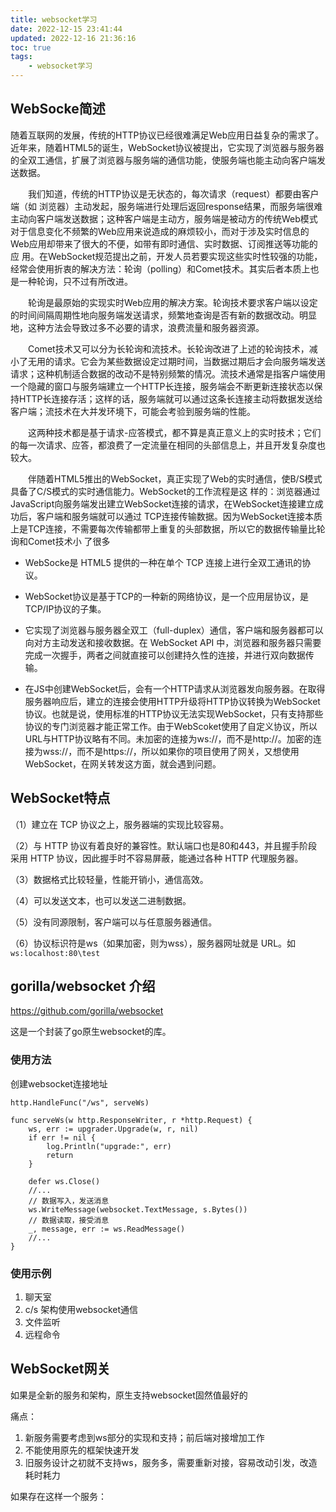 ```yaml
---
title: websocket学习
date: 2022-12-15 23:41:44
updated: 2022-12-16 21:36:16
toc: true
tags: 
    - websocket学习
---
```

## WebSocke简述
随着互联网的发展，传统的HTTP协议已经很难满足Web应用日益复杂的需求了。近年来，随着HTML5的诞生，WebSocket协议被提出，它实现了浏览器与服务器的全双工通信，扩展了浏览器与服务端的通信功能，使服务端也能主动向客户端发送数据。

　　我们知道，传统的HTTP协议是无状态的，每次请求（request）都要由客户端（如 浏览器）主动发起，服务端进行处理后返回response结果，而服务端很难主动向客户端发送数据；这种客户端是主动方，服务端是被动方的传统Web模式 对于信息变化不频繁的Web应用来说造成的麻烦较小，而对于涉及实时信息的Web应用却带来了很大的不便，如带有即时通信、实时数据、订阅推送等功能的应 用。在WebSocket规范提出之前，开发人员若要实现这些实时性较强的功能，经常会使用折衷的解决方法：轮询（polling）和Comet技术。其实后者本质上也是一种轮询，只不过有所改进。

　　轮询是最原始的实现实时Web应用的解决方案。轮询技术要求客户端以设定的时间间隔周期性地向服务端发送请求，频繁地查询是否有新的数据改动。明显地，这种方法会导致过多不必要的请求，浪费流量和服务器资源。

　　Comet技术又可以分为长轮询和流技术。长轮询改进了上述的轮询技术，减小了无用的请求。它会为某些数据设定过期时间，当数据过期后才会向服务端发送请求；这种机制适合数据的改动不是特别频繁的情况。流技术通常是指客户端使用一个隐藏的窗口与服务端建立一个HTTP长连接，服务端会不断更新连接状态以保持HTTP长连接存活；这样的话，服务端就可以通过这条长连接主动将数据发送给客户端；流技术在大并发环境下，可能会考验到服务端的性能。

　　这两种技术都是基于请求-应答模式，都不算是真正意义上的实时技术；它们的每一次请求、应答，都浪费了一定流量在相同的头部信息上，并且开发复杂度也较大。

　　伴随着HTML5推出的WebSocket，真正实现了Web的实时通信，使B/S模式具备了C/S模式的实时通信能力。WebSocket的工作流程是这 样的：浏览器通过JavaScript向服务端发出建立WebSocket连接的请求，在WebSocket连接建立成功后，客户端和服务端就可以通过 TCP连接传输数据。因为WebSocket连接本质上是TCP连接，不需要每次传输都带上重复的头部数据，所以它的数据传输量比轮询和Comet技术小 了很多
　　
- WebSocke是 HTML5 提供的一种在单个 TCP 连接上进行全双工通讯的协议。

- WebSocket协议是基于TCP的一种新的网络协议，是一个应用层协议，是TCP/IP协议的子集。

- 它实现了浏览器与服务器全双工（full-duplex）通信，客户端和服务器都可以向对方主动发送和接收数据。在 WebSocket API 中，浏览器和服务器只需要完成一次握手，两者之间就直接可以创建持久性的连接，并进行双向数据传输。

- 在JS中创建WebSocket后，会有一个HTTP请求从浏览器发向服务器。在取得服务器响应后，建立的连接会使用HTTP升级将HTTP协议转换为WebSocket协议。也就是说，使用标准的HTTP协议无法实现WebSocket，只有支持那些协议的专门浏览器才能正常工作。由于WebScoket使用了自定义协议，所以URL与HTTP协议略有不同。未加密的连接为ws://，而不是http://。加密的连接为wss://，而不是https://，所以如果你的项目使用了网关，又想使用WebSocket，在网关转发这方面，就会遇到问题。

## WebSocket特点
（1）建立在 TCP 协议之上，服务器端的实现比较容易。

（2）与 HTTP 协议有着良好的兼容性。默认端口也是80和443，并且握手阶段采用 HTTP 协议，因此握手时不容易屏蔽，能通过各种 HTTP 代理服务器。

（3）数据格式比较轻量，性能开销小，通信高效。

（4）可以发送文本，也可以发送二进制数据。

（5）没有同源限制，客户端可以与任意服务器通信。

（6）协议标识符是ws（如果加密，则为wss），服务器网址就是 URL。如 `ws:localhost:80\test`

## gorilla/websocket 介绍
https://github.com/gorilla/websocket

这是一个封装了go原生websocket的库。

### 使用方法
创建websocket连接地址
```
http.HandleFunc("/ws", serveWs)
```
```
func serveWs(w http.ResponseWriter, r *http.Request) {
	ws, err := upgrader.Upgrade(w, r, nil)
	if err != nil {
		log.Println("upgrade:", err)
		return
	}

	defer ws.Close()
    //...
    // 数据写入，发送消息
    ws.WriteMessage(websocket.TextMessage, s.Bytes())
    // 数据读取，接受消息
    _, message, err := ws.ReadMessage()
    //...
}
```

### 使用示例
1. 聊天室
2. c/s 架构使用websocket通信
3. 文件监听
4. 远程命令


## WebSocket网关
如果是全新的服务和架构，原生支持websocket固然值最好的

痛点：

1. 新服务需要考虑到ws部分的实现和支持；前后端对接增加工作
2. 不能使用原先的框架快速开发
3. 旧服务设计之初就不支持ws，服务多，需要重新对接，容易改动引发，改造耗时耗力

如果存在这样一个服务：
